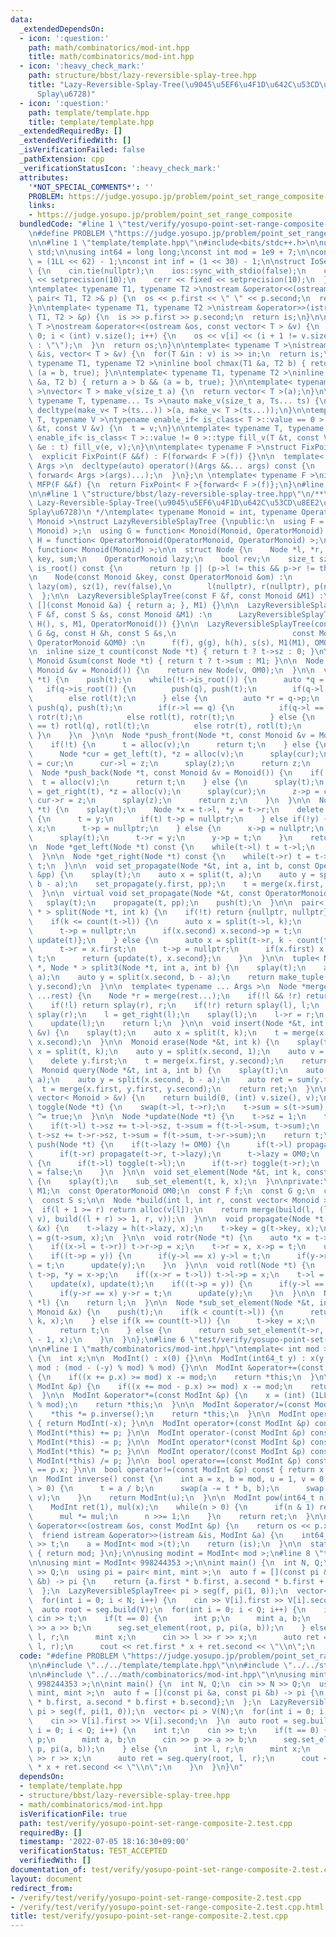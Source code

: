 ```yaml
---
data:
  _extendedDependsOn:
  - icon: ':question:'
    path: math/combinatorics/mod-int.hpp
    title: math/combinatorics/mod-int.hpp
  - icon: ':heavy_check_mark:'
    path: structure/bbst/lazy-reversible-splay-tree.hpp
    title: "Lazy-Reversible-Splay-Tree(\u9045\u5EF6\u4F1D\u642C\u53CD\u8EE2\u53EF\u80FD\
      Splay\u6728)"
  - icon: ':question:'
    path: template/template.hpp
    title: template/template.hpp
  _extendedRequiredBy: []
  _extendedVerifiedWith: []
  _isVerificationFailed: false
  _pathExtension: cpp
  _verificationStatusIcon: ':heavy_check_mark:'
  attributes:
    '*NOT_SPECIAL_COMMENTS*': ''
    PROBLEM: https://judge.yosupo.jp/problem/point_set_range_composite
    links:
    - https://judge.yosupo.jp/problem/point_set_range_composite
  bundledCode: "#line 1 \"test/verify/yosupo-point-set-range-composite-2.test.cpp\"\
    \n#define PROBLEM \"https://judge.yosupo.jp/problem/point_set_range_composite\"\
    \n\n#line 1 \"template/template.hpp\"\n#include<bits/stdc++.h>\n\nusing namespace\
    \ std;\n\nusing int64 = long long;\nconst int mod = 1e9 + 7;\n\nconst int64 infll\
    \ = (1LL << 62) - 1;\nconst int inf = (1 << 30) - 1;\n\nstruct IoSetup {\n  IoSetup()\
    \ {\n    cin.tie(nullptr);\n    ios::sync_with_stdio(false);\n    cout << fixed\
    \ << setprecision(10);\n    cerr << fixed << setprecision(10);\n  }\n} iosetup;\n\
    \ntemplate< typename T1, typename T2 >\nostream &operator<<(ostream &os, const\
    \ pair< T1, T2 >& p) {\n  os << p.first << \" \" << p.second;\n  return os;\n\
    }\n\ntemplate< typename T1, typename T2 >\nistream &operator>>(istream &is, pair<\
    \ T1, T2 > &p) {\n  is >> p.first >> p.second;\n  return is;\n}\n\ntemplate< typename\
    \ T >\nostream &operator<<(ostream &os, const vector< T > &v) {\n  for(int i =\
    \ 0; i < (int) v.size(); i++) {\n    os << v[i] << (i + 1 != v.size() ? \" \"\
    \ : \"\");\n  }\n  return os;\n}\n\ntemplate< typename T >\nistream &operator>>(istream\
    \ &is, vector< T > &v) {\n  for(T &in : v) is >> in;\n  return is;\n}\n\ntemplate<\
    \ typename T1, typename T2 >\ninline bool chmax(T1 &a, T2 b) { return a < b &&\
    \ (a = b, true); }\n\ntemplate< typename T1, typename T2 >\ninline bool chmin(T1\
    \ &a, T2 b) { return a > b && (a = b, true); }\n\ntemplate< typename T = int64\
    \ >\nvector< T > make_v(size_t a) {\n  return vector< T >(a);\n}\n\ntemplate<\
    \ typename T, typename... Ts >\nauto make_v(size_t a, Ts... ts) {\n  return vector<\
    \ decltype(make_v< T >(ts...)) >(a, make_v< T >(ts...));\n}\n\ntemplate< typename\
    \ T, typename V >\ntypename enable_if< is_class< T >::value == 0 >::type fill_v(T\
    \ &t, const V &v) {\n  t = v;\n}\n\ntemplate< typename T, typename V >\ntypename\
    \ enable_if< is_class< T >::value != 0 >::type fill_v(T &t, const V &v) {\n  for(auto\
    \ &e : t) fill_v(e, v);\n}\n\ntemplate< typename F >\nstruct FixPoint : F {\n\
    \  explicit FixPoint(F &&f) : F(forward< F >(f)) {}\n\n  template< typename...\
    \ Args >\n  decltype(auto) operator()(Args &&... args) const {\n    return F::operator()(*this,\
    \ forward< Args >(args)...);\n  }\n};\n \ntemplate< typename F >\ninline decltype(auto)\
    \ MFP(F &&f) {\n  return FixPoint< F >{forward< F >(f)};\n}\n#line 4 \"test/verify/yosupo-point-set-range-composite-2.test.cpp\"\
    \n\n#line 1 \"structure/bbst/lazy-reversible-splay-tree.hpp\"\n/**\n * @brief\
    \ Lazy-Reversible-Splay-Tree(\u9045\u5EF6\u4F1D\u642C\u53CD\u8EE2\u53EF\u80FD\
    Splay\u6728)\n */\ntemplate< typename Monoid = int, typename OperatorMonoid =\
    \ Monoid >\nstruct LazyReversibleSplayTree {\npublic:\n  using F = function< Monoid(Monoid,\
    \ Monoid) >;\n  using G = function< Monoid(Monoid, OperatorMonoid) >;\n  using\
    \ H = function< OperatorMonoid(OperatorMonoid, OperatorMonoid) >;\n  using S =\
    \ function< Monoid(Monoid) >;\n\n  struct Node {\n    Node *l, *r, *p;\n    Monoid\
    \ key, sum;\n    OperatorMonoid lazy;\n    bool rev;\n    size_t sz;\n\n    bool\
    \ is_root() const {\n      return !p || (p->l != this && p->r != this);\n    }\n\
    \n    Node(const Monoid &key, const OperatorMonoid &om) :\n        key(key), sum(key),\
    \ lazy(om), sz(1), rev(false),\n        l(nullptr), r(nullptr), p(nullptr) {}\n\
    \  };\n\n  LazyReversibleSplayTree(const F &f, const Monoid &M1) :\n      LazyReversibleSplayTree(f,\
    \ [](const Monoid &a) { return a; }, M1) {}\n\n  LazyReversibleSplayTree(const\
    \ F &f, const S &s, const Monoid &M1) :\n      LazyReversibleSplayTree(f, G(),\
    \ H(), s, M1, OperatorMonoid()) {}\n\n  LazyReversibleSplayTree(const F &f, const\
    \ G &g, const H &h, const S &s,\n                          const Monoid &M1, const\
    \ OperatorMonoid &OM0) :\n      f(f), g(g), h(h), s(s), M1(M1), OM0(OM0) {}\n\n\
    \n  inline size_t count(const Node *t) { return t ? t->sz : 0; }\n\n  inline const\
    \ Monoid &sum(const Node *t) { return t ? t->sum : M1; }\n\n  Node *alloc(const\
    \ Monoid &v = Monoid()) {\n    return new Node(v, OM0);\n  }\n\n  void splay(Node\
    \ *t) {\n    push(t);\n    while(!t->is_root()) {\n      auto *q = t->p;\n   \
    \   if(q->is_root()) {\n        push(q), push(t);\n        if(q->l == t) rotr(t);\n\
    \        else rotl(t);\n      } else {\n        auto *r = q->p;\n        push(r),\
    \ push(q), push(t);\n        if(r->l == q) {\n          if(q->l == t) rotr(q),\
    \ rotr(t);\n          else rotl(t), rotr(t);\n        } else {\n          if(q->r\
    \ == t) rotl(q), rotl(t);\n          else rotr(t), rotl(t);\n        }\n     \
    \ }\n    }\n  }\n\n  Node *push_front(Node *t, const Monoid &v = Monoid()) {\n\
    \    if(!t) {\n      t = alloc(v);\n      return t;\n    } else {\n      splay(t);\n\
    \      Node *cur = get_left(t), *z = alloc(v);\n      splay(cur);\n      z->p\
    \ = cur;\n      cur->l = z;\n      splay(z);\n      return z;\n    }\n  }\n\n\
    \  Node *push_back(Node *t, const Monoid &v = Monoid()) {\n    if(!t) {\n    \
    \  t = alloc(v);\n      return t;\n    } else {\n      splay(t);\n      Node *cur\
    \ = get_right(t), *z = alloc(v);\n      splay(cur);\n      z->p = cur;\n     \
    \ cur->r = z;\n      splay(z);\n      return z;\n    }\n  }\n\n  Node *erase(Node\
    \ *t) {\n    splay(t);\n    Node *x = t->l, *y = t->r;\n    delete t;\n    if(!x)\
    \ {\n      t = y;\n      if(t) t->p = nullptr;\n    } else if(!y) {\n      t =\
    \ x;\n      t->p = nullptr;\n    } else {\n      x->p = nullptr;\n      t = get_right(x);\n\
    \      splay(t);\n      t->r = y;\n      y->p = t;\n    }\n    return t;\n  }\n\
    \n  Node *get_left(Node *t) const {\n    while(t->l) t = t->l;\n    return t;\n\
    \  }\n\n  Node *get_right(Node *t) const {\n    while(t->r) t = t->r;\n    return\
    \ t;\n  }\n\n  void set_propagate(Node *&t, int a, int b, const OperatorMonoid\
    \ &pp) {\n    splay(t);\n    auto x = split(t, a);\n    auto y = split(x.second,\
    \ b - a);\n    set_propagate(y.first, pp);\n    t = merge(x.first, y.first, y.second);\n\
    \  }\n\n  virtual void set_propagate(Node *&t, const OperatorMonoid &pp) {\n \
    \   splay(t);\n    propagate(t, pp);\n    push(t);\n  }\n\n  pair< Node *, Node\
    \ * > split(Node *t, int k) {\n    if(!t) return {nullptr, nullptr};\n    push(t);\n\
    \    if(k <= count(t->l)) {\n      auto x = split(t->l, k);\n      t->l = x.second;\n\
    \      t->p = nullptr;\n      if(x.second) x.second->p = t;\n      return {x.first,\
    \ update(t)};\n    } else {\n      auto x = split(t->r, k - count(t->l) - 1);\n\
    \      t->r = x.first;\n      t->p = nullptr;\n      if(x.first) x.first->p =\
    \ t;\n      return {update(t), x.second};\n    }\n  }\n\n  tuple< Node *, Node\
    \ *, Node * > split3(Node *t, int a, int b) {\n    splay(t);\n    auto x = split(t,\
    \ a);\n    auto y = split(x.second, b - a);\n    return make_tuple(x.first, y.first,\
    \ y.second);\n  }\n\n  template< typename ... Args >\n  Node *merge(Node *l, Args\
    \ ...rest) {\n    Node *r = merge(rest...);\n    if(!l && !r) return nullptr;\n\
    \    if(!l) return splay(r), r;\n    if(!r) return splay(l), l;\n    splay(l),\
    \ splay(r);\n    l = get_right(l);\n    splay(l);\n    l->r = r;\n    r->p = l;\n\
    \    update(l);\n    return l;\n  }\n\n  void insert(Node *&t, int k, const Monoid\
    \ &v) {\n    splay(t);\n    auto x = split(t, k);\n    t = merge(x.first, alloc(v),\
    \ x.second);\n  }\n\n  Monoid erase(Node *&t, int k) {\n    splay(t);\n    auto\
    \ x = split(t, k);\n    auto y = split(x.second, 1);\n    auto v = y.first->c;\n\
    \    delete y.first;\n    t = merge(x.first, y.second);\n    return v;\n  }\n\n\
    \  Monoid query(Node *&t, int a, int b) {\n    splay(t);\n    auto x = split(t,\
    \ a);\n    auto y = split(x.second, b - a);\n    auto ret = sum(y.first);\n  \
    \  t = merge(x.first, y.first, y.second);\n    return ret;\n  }\n\n  Node *build(const\
    \ vector< Monoid > &v) {\n    return build(0, (int) v.size(), v);\n  }\n\n  void\
    \ toggle(Node *t) {\n    swap(t->l, t->r);\n    t->sum = s(t->sum);\n    t->rev\
    \ ^= true;\n  }\n\n  Node *update(Node *t) {\n    t->sz = 1;\n    t->sum = t->key;\n\
    \    if(t->l) t->sz += t->l->sz, t->sum = f(t->l->sum, t->sum);\n    if(t->r)\
    \ t->sz += t->r->sz, t->sum = f(t->sum, t->r->sum);\n    return t;\n  }\n\n  void\
    \ push(Node *t) {\n    if(t->lazy != OM0) {\n      if(t->l) propagate(t->l, t->lazy);\n\
    \      if(t->r) propagate(t->r, t->lazy);\n      t->lazy = OM0;\n    }\n    if(t->rev)\
    \ {\n      if(t->l) toggle(t->l);\n      if(t->r) toggle(t->r);\n      t->rev\
    \ = false;\n    }\n  }\n\n  void set_element(Node *&t, int k, const Monoid &x)\
    \ {\n    splay(t);\n    sub_set_element(t, k, x);\n  }\n\nprivate:\n  const Monoid\
    \ M1;\n  const OperatorMonoid OM0;\n  const F f;\n  const G g;\n  const H h;\n\
    \  const S s;\n\n  Node *build(int l, int r, const vector< Monoid > &v) {\n  \
    \  if(l + 1 >= r) return alloc(v[l]);\n    return merge(build(l, (l + r) >> 1,\
    \ v), build((l + r) >> 1, r, v));\n  }\n\n  void propagate(Node *t, const OperatorMonoid\
    \ &x) {\n    t->lazy = h(t->lazy, x);\n    t->key = g(t->key, x);\n    t->sum\
    \ = g(t->sum, x);\n  }\n\n  void rotr(Node *t) {\n    auto *x = t->p, *y = x->p;\n\
    \    if((x->l = t->r)) t->r->p = x;\n    t->r = x, x->p = t;\n    update(x), update(t);\n\
    \    if((t->p = y)) {\n      if(y->l == x) y->l = t;\n      if(y->r == x) y->r\
    \ = t;\n      update(y);\n    }\n  }\n\n  void rotl(Node *t) {\n    auto *x =\
    \ t->p, *y = x->p;\n    if((x->r = t->l)) t->l->p = x;\n    t->l = x, x->p = t;\n\
    \    update(x), update(t);\n    if((t->p = y)) {\n      if(y->l == x) y->l = t;\n\
    \      if(y->r == x) y->r = t;\n      update(y);\n    }\n  }\n\n  Node *merge(Node\
    \ *l) {\n    return l;\n  }\n\n  Node *sub_set_element(Node *&t, int k, const\
    \ Monoid &x) {\n    push(t);\n    if(k < count(t->l)) {\n      return sub_set_element(t->l,\
    \ k, x);\n    } else if(k == count(t->l)) {\n      t->key = x;\n      splay(t);\n\
    \      return t;\n    } else {\n      return sub_set_element(t->r, k - count(t->l)\
    \ - 1, x);\n    }\n  }\n};\n#line 6 \"test/verify/yosupo-point-set-range-composite-2.test.cpp\"\
    \n\n#line 1 \"math/combinatorics/mod-int.hpp\"\ntemplate< int mod >\nstruct ModInt\
    \ {\n  int x;\n\n  ModInt() : x(0) {}\n\n  ModInt(int64_t y) : x(y >= 0 ? y %\
    \ mod : (mod - (-y) % mod) % mod) {}\n\n  ModInt &operator+=(const ModInt &p)\
    \ {\n    if((x += p.x) >= mod) x -= mod;\n    return *this;\n  }\n\n  ModInt &operator-=(const\
    \ ModInt &p) {\n    if((x += mod - p.x) >= mod) x -= mod;\n    return *this;\n\
    \  }\n\n  ModInt &operator*=(const ModInt &p) {\n    x = (int) (1LL * x * p.x\
    \ % mod);\n    return *this;\n  }\n\n  ModInt &operator/=(const ModInt &p) {\n\
    \    *this *= p.inverse();\n    return *this;\n  }\n\n  ModInt operator-() const\
    \ { return ModInt(-x); }\n\n  ModInt operator+(const ModInt &p) const { return\
    \ ModInt(*this) += p; }\n\n  ModInt operator-(const ModInt &p) const { return\
    \ ModInt(*this) -= p; }\n\n  ModInt operator*(const ModInt &p) const { return\
    \ ModInt(*this) *= p; }\n\n  ModInt operator/(const ModInt &p) const { return\
    \ ModInt(*this) /= p; }\n\n  bool operator==(const ModInt &p) const { return x\
    \ == p.x; }\n\n  bool operator!=(const ModInt &p) const { return x != p.x; }\n\
    \n  ModInt inverse() const {\n    int a = x, b = mod, u = 1, v = 0, t;\n    while(b\
    \ > 0) {\n      t = a / b;\n      swap(a -= t * b, b);\n      swap(u -= t * v,\
    \ v);\n    }\n    return ModInt(u);\n  }\n\n  ModInt pow(int64_t n) const {\n\
    \    ModInt ret(1), mul(x);\n    while(n > 0) {\n      if(n & 1) ret *= mul;\n\
    \      mul *= mul;\n      n >>= 1;\n    }\n    return ret;\n  }\n\n  friend ostream\
    \ &operator<<(ostream &os, const ModInt &p) {\n    return os << p.x;\n  }\n\n\
    \  friend istream &operator>>(istream &is, ModInt &a) {\n    int64_t t;\n    is\
    \ >> t;\n    a = ModInt< mod >(t);\n    return (is);\n  }\n\n  static int get_mod()\
    \ { return mod; }\n};\n\nusing modint = ModInt< mod >;\n#line 8 \"test/verify/yosupo-point-set-range-composite-2.test.cpp\"\
    \n\nusing mint = ModInt< 998244353 >;\n\nint main() {\n  int N, Q;\n  cin >> N\
    \ >> Q;\n  using pi = pair< mint, mint >;\n  auto f = [](const pi &a, const pi\
    \ &b) -> pi {\n    return {a.first * b.first, a.second * b.first + b.second};\n\
    \  };\n  LazyReversibleSplayTree< pi > seg(f, pi(1, 0));\n  vector< pi > V(N);\n\
    \  for(int i = 0; i < N; i++) {\n    cin >> V[i].first >> V[i].second;\n  }\n\
    \  auto root = seg.build(V);\n  for(int i = 0; i < Q; i++) {\n    int t;\n   \
    \ cin >> t;\n    if(t == 0) {\n      int p;\n      mint a, b;\n      cin >> p\
    \ >> a >> b;\n      seg.set_element(root, p, pi(a, b));\n    } else {\n      int\
    \ l, r;\n      mint x;\n      cin >> l >> r >> x;\n      auto ret = seg.query(root,\
    \ l, r);\n      cout << ret.first * x + ret.second << \"\\n\";\n    }\n  }\n}\n"
  code: "#define PROBLEM \"https://judge.yosupo.jp/problem/point_set_range_composite\"\
    \n\n#include \"../../template/template.hpp\"\n\n#include \"../../structure/bbst/lazy-reversible-splay-tree.hpp\"\
    \n\n#include \"../../math/combinatorics/mod-int.hpp\"\n\nusing mint = ModInt<\
    \ 998244353 >;\n\nint main() {\n  int N, Q;\n  cin >> N >> Q;\n  using pi = pair<\
    \ mint, mint >;\n  auto f = [](const pi &a, const pi &b) -> pi {\n    return {a.first\
    \ * b.first, a.second * b.first + b.second};\n  };\n  LazyReversibleSplayTree<\
    \ pi > seg(f, pi(1, 0));\n  vector< pi > V(N);\n  for(int i = 0; i < N; i++) {\n\
    \    cin >> V[i].first >> V[i].second;\n  }\n  auto root = seg.build(V);\n  for(int\
    \ i = 0; i < Q; i++) {\n    int t;\n    cin >> t;\n    if(t == 0) {\n      int\
    \ p;\n      mint a, b;\n      cin >> p >> a >> b;\n      seg.set_element(root,\
    \ p, pi(a, b));\n    } else {\n      int l, r;\n      mint x;\n      cin >> l\
    \ >> r >> x;\n      auto ret = seg.query(root, l, r);\n      cout << ret.first\
    \ * x + ret.second << \"\\n\";\n    }\n  }\n}\n"
  dependsOn:
  - template/template.hpp
  - structure/bbst/lazy-reversible-splay-tree.hpp
  - math/combinatorics/mod-int.hpp
  isVerificationFile: true
  path: test/verify/yosupo-point-set-range-composite-2.test.cpp
  requiredBy: []
  timestamp: '2022-07-05 18:16:30+09:00'
  verificationStatus: TEST_ACCEPTED
  verifiedWith: []
documentation_of: test/verify/yosupo-point-set-range-composite-2.test.cpp
layout: document
redirect_from:
- /verify/test/verify/yosupo-point-set-range-composite-2.test.cpp
- /verify/test/verify/yosupo-point-set-range-composite-2.test.cpp.html
title: test/verify/yosupo-point-set-range-composite-2.test.cpp
---
```

